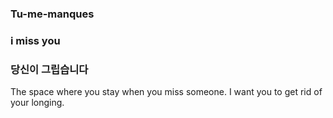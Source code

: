 ### Tu-me-manques
### i miss you
### 당신이 그립습니다
The space where you stay when you miss someone.
I want you to get rid of your longing.
